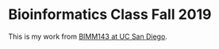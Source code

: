 # Bioinformatics Class Fall 2019

This is my work from [BIMM143 at UC San Diego](https://bioboot.github.io/bimm143_F19/). 
